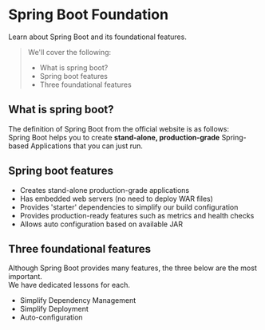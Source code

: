 # Spring Boot Foundation

Learn about Spring Boot and its foundational features.

> We'll cover the following:
>
> - What is spring boot?
> - Spring boot features
> - Three foundational features

## What is spring boot?

The definition of Spring Boot from the official website is as follows:  
 Spring Boot helps you to create **stand-alone, production-grade** Spring-based Applications that you can just run.

## Spring boot features

- Creates stand-alone production-grade applications
- Has embedded web servers (no need to deploy WAR files)
- Provides 'starter' dependencies to simplify our build configuration
- Provides production-ready features such as metrics and health checks
- Allows auto configuration based on available JAR

## Three foundational features

Although Spring Boot provides many features, the three below are the most important.  
 We have dedicated lessons for each.

- Simplify Dependency Management
- Simplify Deployment
- Auto-configuration
